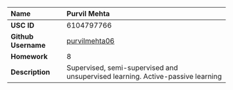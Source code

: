 | **Name**            	| Purvil Mehta                                      	                                    |
| :---                  | :---                                                                                      |
| **USC ID**          	| 6104797766                                        	                                    |
| **Github Username** 	| [purvilmehta06](https://github.com/purvilmehta06) 	                                    |
| **Homework**        	| 8                                                 	                                    |
| **Description**     	| Supervised, semi-supervised and unsupervised learning. Active-passive learning            |